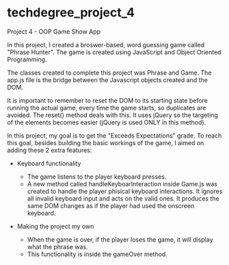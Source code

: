 # techdegree_project_4
Project 4 - OOP Game Show App 

In this project, I created a broswer-based, word guessing game called "Phrase Hunter". 
The game is created using JavaScript and Object Oriented Programming. 

The classes created to complete this project was Phrase and Game.
The app.js file is the bridge between the Javascript objects created and the DOM.

It is important to remember to reset the DOM to its starting state before running the actual game, every time the game starts, so 
duplicates are avoided. The reset() method deals with this. It uses jQuery so the targeting of the elements
becomes easier (jQuery is used ONLY in this method).

 In this project, my goal is to get the "Exceeds Expectations" grade.
 To reach this goal, besides building the basic workings of the game, I aimed
 on adding these 2 extra features:

 - Keyboard functionality
    - The game listens to the player keyboard presses.
    - A new method called handleKeyboarInteraction inside Game.js was created to handle the player phisical keyboard interactions.
    It ignores all invalid keyboard input and acts on the valid ones. It produces the same DOM changes as if the player had used the
    onscreen keyboard.

- Making the project my own
    - When the game is over, if the player loses the game, it will display what the phrase was.
    - This functionality is inside the gameOver method.

